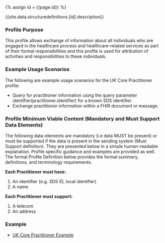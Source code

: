 
{% assign id = {{page.id}} %}

{{site.data.structuredefinitions.[id].description}}

<!-- end TOC -->

### Profile Purpose ###

This profile allows exchange of information about all individuals who are engaged in the healthcare process and healthcare-related services as part of their formal responsibilities and this profile is used for attribution of activities and responsibilities to these individuals. 

### Example Usage Scenarios ###

The following are example usage scenarios for the UK Core Practitioner profile:

- Query for practitioner information using the query parameter identifier(practitioner.identifier) for a known SDS identifier. 
- Exchange practitioner information within a FHIR document or message.

### Profile Minimum Viable Content (Mandatory and Must Support Data Elements) ###

The following data-elements are mandatory (i.e data MUST be present) or must be supported if the data is present in the sending system (Must Support definition). They are presented below in a simple human-readable explanation. Profile specific guidance and examples are provided as well. The formal Profile Definition below provides the formal summary, definitions, and terminology requirements.

**Each Practitioner must have:**

1. An identifier (e.g. SDS ID, local identifier)
2. A name

**Each Practitioner must support:**

1. A telecom
2. An address

### Example ###

- [UK Core Practitioner Example](UKCore-Practitioner-Example.html)